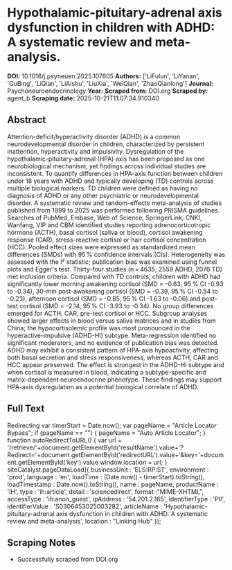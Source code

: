 # Hypothalamic-pituitary-adrenal axis dysfunction in children with ADHD: A systematic review and meta-analysis.

**DOI:** 10.1016/j.psyneuen.2025.107605
**Authors:** ['LiFulun', 'LiYanan', 'GuBing', 'LiQian', 'LiAishu', 'LiuXia', 'WeiQian', 'ZhaoQianlong']
**Journal:** Psychoneuroendocrinology
**Year:** 
**Scraped from:** DOI.org
**Scraped by:** agent_b
**Scraping date:** 2025-10-21T11:07:34.910340

## Abstract

Attention-deficit/hyperactivity disorder (ADHD) is a common neurodevelopmental disorder in children, characterized by persistent inattention, hyperactivity and impulsivity. Dysregulation of the hypothalamic-pituitary-adrenal (HPA) axis has been proposed as one neurobiological mechanism, yet findings across individual studies are inconsistent.
To quantify differences in HPA-axis function between children under 18 years with ADHD and typically developing (TD) controls across multiple biological markers. TD children were defined as having no diagnosis of ADHD or any other psychiatric or neurodevelopmental disorder.
A systematic review and random-effects meta-analysis of studies published from 1999 to 2025 was performed following PRISMA guidelines. Searches of PubMed, Embase, Web of Science, SpringerLink, CNKI, Wanfang, VIP and CBM identified studies reporting adrenocorticotropic hormone (ACTH), basal cortisol (saliva or blood), cortisol awakening response (CAR), stress-reactive cortisol or hair cortisol concentration (HCC). Pooled effect sizes were expressed as standardized mean differences (SMDs) with 95 % confidence intervals (CIs). Heterogeneity was assessed with the I² statistic; publication bias was examined using funnel plots and Egger's test.
Thirty-four studies (n = 4635; 2559 ADHD, 2076 TD) met inclusion criteria. Compared with TD controls, children with ADHD had significantly lower morning awakening cortisol (SMD = -0.63, 95 % CI -0.93 to -0.34), 30-min post-awakening cortisol (SMD = -0.39, 95 % CI -0.54 to -0.23), afternoon cortisol (SMD = -0.85, 95 % CI -1.63 to -0.06) and post-test cortisol (SMD = -2.14, 95 % CI -3.93 to -0.34). No group differences emerged for ACTH, CAR, pre-test cortisol or HCC. Subgroup analyses showed larger effects in blood versus saliva matrices and in studies from China; the hypocortisolemic profile was most pronounced in the hyperactive-impulsive (ADHD-HI) subtype. Meta-regression identified no significant moderators, and no evidence of publication bias was detected.
ADHD may exhibit a consistent pattern of HPA-axis hypoactivity, affecting both basal secretion and stress responsiveness, whereas ACTH, CAR and HCC appear preserved. The effect is strongest in the ADHD-HI subtype and when cortisol is measured in blood, indicating a subtype-specific and matrix-dependent neuroendocrine phenotype. These findings may support HPA-axis dysregulation as a potential biological correlate of ADHD.

## Full Text

Redirecting var timerStart = Date.now(); var pageName = "Article Locator Bypass"; if (pageName == "") { pageName = "Auto Article Locator"; } function autoRedirectToURL() { var url = '/retrieve/'+document.getElementById('resultName').value+'?Redirect='+document.getElementById('redirectURL').value+'&key='+document.getElementById('key').value window.location = url; } siteCatalyst.pageDataLoad({ businessUnit : 'ELS:RP:ST', environment : 'prod', language : 'en', loadTime : (Date.now() - timerStart).toString(), loadTimestamp : Date.now().toString(), name : pageName, productName : 'IH', type : 'ih:article', detail : 'sciencedirect', format :"MIME-XHTML", accessType : 'ih:anon_guest', ipAddress : '54.201.2.165', identifierType : 'PII', identifierValue : 'S0306453025003282', articleName : 'Hypothalamic-pituitary-adrenal axis dysfunction in children with ADHD: A systematic review and meta-analysis', location : "Linking Hub" });

## Scraping Notes

- Successfully scraped from DOI.org
